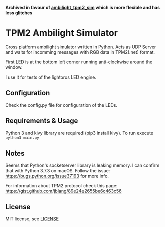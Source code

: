 **Archived in favour of [ambilight_tpm2_sim](https://github.com/Gamadril/ambilight_tpm2_sim) which is more flexible and has less glitches**


# TPM2 Ambilight Simulator

Cross platform ambilight simulator written in Python. Acts as UDP Server and waits for incomming messages with RGB data in TPM2(.net) format.

First LED is at the bottom left corner running anti-clockwise around the window.

I use it for tests of the lightoros LED engine.

Configuration
-------------
Check the config.py file for configuration of the LEDs.

Requirements & Usage
--------------------
Python 3 and kivy library are required (pip3 install kivy).
To run execute `python3 main.py`

Notes
-----
Seems that Python's socketserver library is leaking memory. I can confirm that with Python 3.7.3 on macOS. Follow the issue: https://bugs.python.org/issue37193 for more info.

For information about TPM2 protocol check this page: https://gist.github.com/jblang/89e24e2655be6c463c56

License
-------
MIT license, see [LICENSE](./LICENSE)
